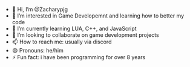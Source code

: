 - 👋 Hi, I’m @Zacharypjg
- 👀 I’m interested in Game Developemnt and learning how to better my code
- 🌱 I’m currently learning LUA, C++, and JavaScript
- 💞️ I’m looking to collaborate on game development projects
- 📫 How to reach me: usually via discord
- 😄 Pronouns: he/him
- ⚡ Fun fact: i have been programming for over 8 years

<!---
Zacharypjg/Zacharypjg is a ✨ special ✨ repository because its `README.md` (this file) appears on your GitHub profile.
You can click the Preview link to take a look at your changes.
--->
